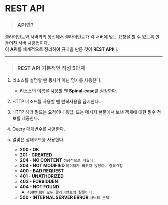 # REST API
> ### API란?
클라이언트와 서버와의 통신에서 클라이언트가 각 서버에 맞는 요청을 할 수 있도록 만들어진 서버 사용법이다.   
이 **API**를 체계적으로 정리하여 규칙을 만든 것이 **REST API**다.
***
> ### REST API 기본적인 작성 5단계 
1. 리소스를 설명할 땐 동사가 아닌 명사를 사용한다.
   + 리소스의 이름을 사용할 땐 **Spinal-case**를 권장한다.

2. HTTP 메소드를 사용할 땐 반복사용을 금지한다.       

3. HTTP 헤더 필드는 요청이나 응답, 또는 메시지 본문에서 보낸 객체에 대한 필수 정보를 제공한다.

4. Query 매개변수를 사용한다.

5. 알맞은 상태코드를 사용한다.
   + **200 - OK**
   + **201 - CREATED**
   + **204 - NO CONTENT** `성공적으로 지웠다.`
   + **304 - NOT MODIFIED** `데이터가 바뀌지 않았다. 중복요청`
   + **400 - BAD REQUEST**
   + **401 - UNATHORIZED**
   + **403 - FORBIDDEN**
   + **404 - NOT FOUND** 
      * `400번대는 모두 클라이언트의 잘못이다.`   
   + **500 - INTERNAL SERVER ERROR** `서버의 문제`